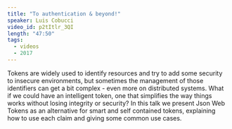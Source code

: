 ```yaml
---
title: "To authentication & beyond!"
speaker: Luis Cobucci
video_id: p2tItlr_3QI
length: "47:50"
tags:
  - videos
  - 2017
---
```


Tokens are widely used to identify resources and try to add some security to insecure environments, but sometimes the management of those identifiers can get a bit complex - even more on distributed systems. What if we could have an intelligent token, one that simplifies the way things works without losing integrity or security? In this talk we present Json Web Tokens as an alternative for smart and self contained tokens, explaining how to use each claim and giving some common use cases.
